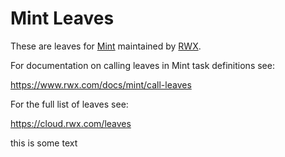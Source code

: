 # Mint Leaves

These are leaves for [Mint](https://www.rwx.com/mint) maintained by [RWX](https://www.rwx.com).

For documentation on calling leaves in Mint task definitions see:

https://www.rwx.com/docs/mint/call-leaves

For the full list of leaves see:

https://cloud.rwx.com/leaves

this is some text
